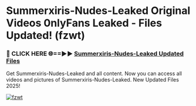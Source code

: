 # Summerxiris-Nudes-Leaked Original Videos 0nlyFans Leaked - Files Updated! (fzwt)

<h3>🔴 CLICK HERE 🌐==►► <a href="https://tinyurl.com/4mcuefdz" rel="nofollow">Summerxiris-Nudes-Leaked Updated Files</a></h3>

Get Summerxiris-Nudes-Leaked and all content. Now you can access all videos and pictures of Summerxiris-Nudes-Leaked. New Updated Files 2025!

[![fzwt](https://i.imgur.com/StAQSOY.gif)](https://tinyurl.com/4mcuefdz)
